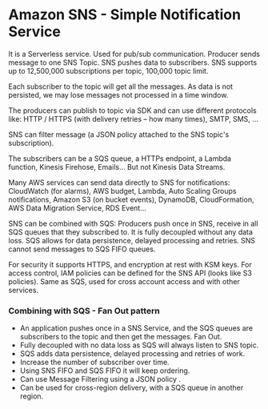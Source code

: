 # Amazon SNS - Simple Notification Service

It is a Serverless service. Used for pub/sub communication. Producer sends message to one SNS Topic. SNS pushes data to subscribers. SNS supports up to 12,500,000 subscriptions per topic, 100,000 topic limit.

Each subscriber to the topic will get all the messages. As data is not persisted, we may lose messages not processed in a time window.

The producers can publish to topic via SDK and can use different protocols like: HTTP / HTTPS (with delivery retries – how many times), SMTP,  SMS, ... 

SNS can filter message (a JSON policy attached to the SNS topic's subscription).

The subscribers can be a SQS queue, a HTTPs endpoint, a Lambda function, Kinesis Firehose, Emails... But not Kinesis Data Streams.

Many AWS services can send data directly to SNS for notifications: CloudWatch (for alarms), AWS budget, Lambda, Auto Scaling Groups notifications, Amazon S3 (on bucket events), DynamoDB, CloudFormation, AWS Data Migration Service, RDS Event...

SNS can be combined with SQS: Producers push once in SNS, receive in all SQS queues that they subscribed to. It is fully decoupled without any data loss. SQS allows for data persistence, delayed processing and retries. SNS cannot send messages to SQS FIFO queues.

For security it supports HTTPS, and encryption at rest with KSM keys. For access control, IAM policies can be defined for the SNS API (looks like S3 policies). Same as SQS, used for cross account access and with other services. 

### Combining with SQS - Fan Out pattern

* An application pushes once in a SNS Service, and the SQS queues are subscribers to the topic and then get the messages. Fan Out.
* Fully decoupled with no data loss as SQS will always listen to SNS topic.
* SQS adds data persistence, delayed processing and retries of work.
* Increase the number of subscriber over time.
* Using SNS FIFO and SQS FIFO it will keep ordering.
* Can use Message Filtering using a JSON policy .
* Can be used for cross-region delivery, with a SQS queue in another region.